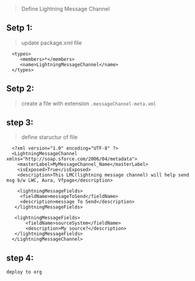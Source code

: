 > Define Lightning Message Channel

## Setp 1:
  > update package.xml file 
  ```
    <types>
       <members>*</members>
       <name>LightningMessageChannel</name>
    </types>
  ```
## Setp 2:
  > create a file with extension `.messageChannel-meta.xml`
## step 3:
  > define staructur of file
  ```
    <?xml version="1.0" encoding="UTF-8" ?>
    <LightningMessageChannel xmlns="http://soap.sforce.com/2006/04/metadata">
      <masterLabel>MyMessageChannel_Name</masterLabel>
      <isExposed>True</isExposed>
      <description>This LMC(lightning message channel) will help send msg b/w LWC, Aura, Vfpage</description>
      
      <lightningMessageFields>
       <fieldName>messageToSend</fieldName>
       <description>message To Send</description>
     </lightningMessageFields>

     <lightningMessageFields>
         <fieldName>sourceSystem</fieldName>
         <description>My source?</description>
     </lightningMessageFields>
    </LightningMessageChannel>
  ```
  ## step 4: 
    deploy to org

